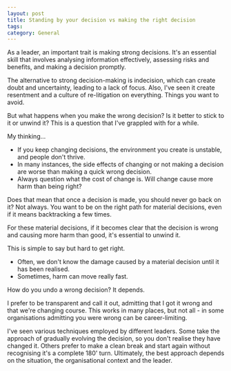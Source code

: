 ```yaml
---
layout: post
title: Standing by your decision vs making the right decision
tags: 
category: General
---
```

As a leader, an important trait is making strong decisions. It's an essential skill that involves analysing information effectively, assessing risks and benefits, and making a decision promptly. 

The alternative to strong decision-making is indecision, which can create doubt and uncertainty, leading to a lack of focus. Also, I've seen it create resentment and a culture of re-litigation on everything. Things you want to avoid.

But what happens when you make the wrong decision? Is it better to stick to it or unwind it? This is a question that I've grappled with for a while. 

My thinking... 

* If you keep changing decisions, the environment you create is unstable, and people don't thrive. 
* In many instances, the side effects of changing or not making a decision are worse than making a quick wrong decision. 
* Always question what the cost of change is. Will change cause more harm than being right?

Does that mean that once a decision is made, you should never go back on it? Not always. You want to be on the right path for material decisions, even if it means backtracking a few times. 

For these material decisions, if it becomes clear that the decision is wrong and causing more harm than good, it's essential to unwind it. 

This is simple to say but hard to get right. 
* Often, we don't know the damage caused by a material decision until it has been realised.
* Sometimes, harm can move really fast.

How do you undo a wrong decision? It depends.

I prefer to be transparent and call it out, admitting that I got it wrong and that we're changing course. This works in many places, but not all - in some organisations admitting you were wrong can be career-limiting. 

I've seen various techniques employed by different leaders. Some take the approach of gradually evolving the decision, so you don't realise they have changed it. Others prefer to make a clean break and start again without recognising it's a complete 180' turn. Ultimately, the best approach depends on the situation, the organisational context and the leader.  
